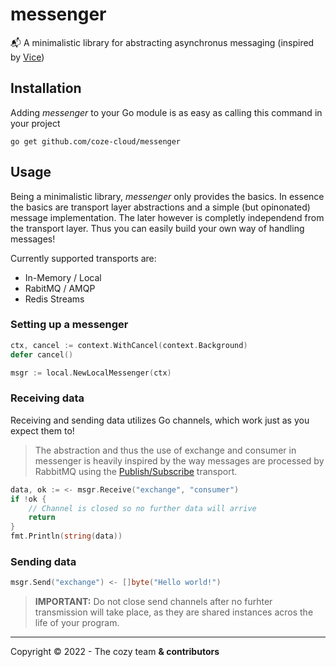 # messenger
📬 A minimalistic library for abstracting asynchronus messaging (inspired by [Vice](https://github.com/matryer/vice))

## Installation

Adding *messenger* to your Go module is as easy as calling this command in your project

```shell
go get github.com/coze-cloud/messenger
```

## Usage

Being a minimalistic library, *messenger* only provides the basics. In essence the basics are transport layer abstractions and a simple (but opinonated) message implementation. The later however is completly independend from the transport layer. Thus you can easily build your own way of handling messages!

Currently supported transports are:
- In-Memory / Local
- RabitMQ / AMQP
- Redis Streams

### Setting up a messenger

```go
ctx, cancel := context.WithCancel(context.Background)
defer cancel()

msgr := local.NewLocalMessenger(ctx)
```

### Receiving data

Receiving and sending data utilizes Go channels, which work just as you expect them to!     
> The abstraction and thus the use of exchange and consumer in messenger is heavily inspired by the way messages are processed by RabbitMQ using the [Publish/Subscribe](https://www.rabbitmq.com/tutorials/tutorial-three-go.html) transport.

```go
data, ok := <- msgr.Receive("exchange", "consumer")
if !ok {
    // Channel is closed so no further data will arrive
    return
}
fmt.Println(string(data))
```

### Sending data

```go
msgr.Send("exchange") <- []byte("Hello world!")
```

>**IMPORTANT:** Do not close send channels after no furhter transmission will take place, as they are shared instances acros the life of your program.

---

Copyright © 2022 - The cozy team **& contributors**
